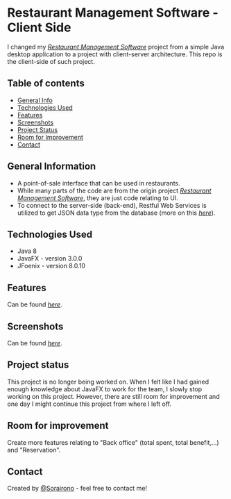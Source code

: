 # Restaurant Management Software - Client Side
I changed my [_Restaurant Management Software_](https://github.com/Sorairono/Restaurant) project from a simple Java desktop application to a project with client-server architecture. This repo is the client-side of such project.

## Table of contents
* [General Info](#general-information)
* [Technologies Used](#technologies-used)
* [Features](#features)
* [Screenshots](#screenshots)
* [Project Status](#project-status)
* [Room for Improvement](#room-for-improvement)
* [Contact](#contact)


## General Information
- A point-of-sale interface that can be used in restaurants.
- While many parts of the code are from the origin project [_Restaurant Management Software_](https://github.com/Sorairono/Restaurant), they are just code relating to UI.
- To connect to the server-side (back-end), Restful Web Services is utilized to get JSON data type from the database (more on this [_here_](https://github.com/Sorairono/RestaurantServer#general-information)).

## Technologies Used
- Java 8
- JavaFX - version 3.0.0
- JFoenix - version 8.0.10

## Features
Can be found [_here_](https://github.com/Sorairono/Restaurant#features).

## Screenshots
Can be found [_here_](https://github.com/Sorairono/Restaurant#screenshots).

## Project status
This project is no longer being worked on. When I felt like I had gained enough knowledge about JavaFX to work for the team, I slowly stop working on this project. However, there are still room for improvement and one day I might continue this project from where I left off.

## Room for improvement
Create more features relating to "Back office" (total spent, total benefit,...) and "Reservation".

## Contact
Created by [@Sorairono](https://github.com/Sorairono) - feel free to contact me!
